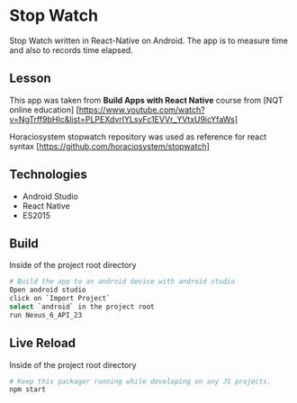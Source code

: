 Stop Watch
==========

Stop Watch written in React-Native on Android. The app is to measure time and also to records time elapsed.

## Lesson 
This app was taken from **Build Apps with React Native** course from [NQT online education] [https://www.youtube.com/watch?v=NgTrff9bHIc&list=PLPEXdvrIYLsyFc1EVVr_YVtxU9icYfaWs]

Horaciosystem stopwatch repository was used as reference for react syntax [https://github.com/horaciosystem/stopwatch]

## Technologies
* Android Studio
* React Native
* ES2015

## Build
Inside of the project root directory
```sh
# Build the app to an android device with android studio
Open android studio
click on `Import Project`
select `android` in the project root
run Nexus_6_API_23
```

## Live Reload
Inside of the project root directory
```sh
# Keep this packager running while developing on any JS projects.
npm start
```
